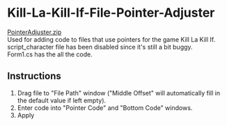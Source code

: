 
# Kill-La-Kill-If-File-Pointer-Adjuster
  
[PointerAdjuster.zip](https://github.com/SolNiceguy/Kill-La-Kill-If-File-Pointer-Adjuster/files/7003080/PointerAdjuster.zip)  
Used for adding code to files that use pointers for the game Kill La Kill If. script_character file has been disabled since it's still a bit buggy.   
Form1.cs has the all the code.

## Instructions
1. Drag file to "File Path" window ("Middle Offset" will automatically fill in the default value if left empty).  
2. Enter code into "Pointer Code" and "Bottom Code" windows.  
3. Apply
